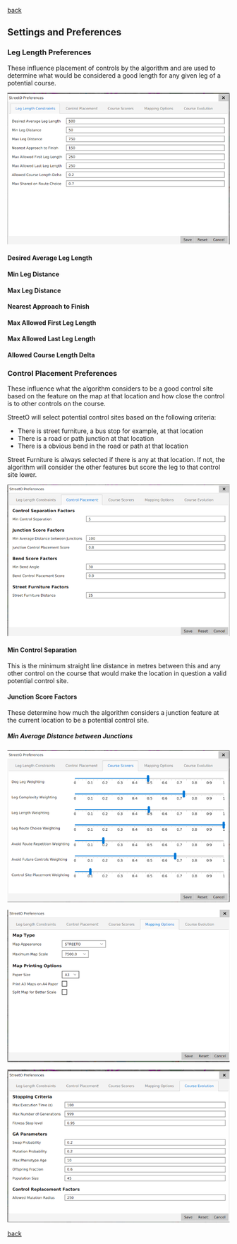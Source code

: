 [back](./index.md)

## Settings and Preferences

### Leg Length Preferences
These influence placement of controls by the algorithm and are used to determine what would be considered 
a good length for any given leg of a potential course.

![Image](./doc/leglengthprefs.png)

#### Desired Average Leg Length

#### Min Leg Distance

#### Max Leg Distance

#### Nearest Approach to Finish

#### Max Allowed First Leg Length

#### Max Allowed Last Leg Length

#### Allowed Course Length Delta


### Control Placement Preferences
These influence what the algorithm considers to be a good control site based on the feature on the
map at that location and how close the control is to other controls on the course.

StreetO will select potential control sites based on the following criteria:
- There is street furniture, a bus stop for example, at that location
- There is a road or path junction at that location
- There is a obvious bend in the road or path at that location

Street Furniture is always selected if there is any at that location. If not, the algorithm will consider the
other features but score the leg to that control site lower.

![Image](./doc/controlplacementprefs.png)

#### Min Control Separation
This is the minimum straight line distance in metres between this and any other control on the course that would
make the location in question a valid potential control site.


#### Junction Score Factors
These determine how much the algorithm considers a junction feature at the current location to be a potential control site.

##### Min Average Distance between Junctions


![Image](./doc/coursescorerprefs.png)

![Image](./doc/mappingprefs.png)

![Image](./doc/jeneticsprefs.png)

[back](./index.md)
